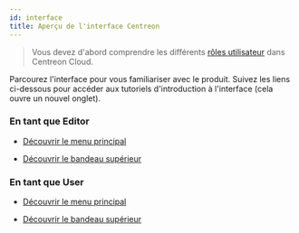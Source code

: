 ```yaml
---
id: interface
title: Aperçu de l'interface Centreon
---
```


> Vous devez d'abord comprendre les différents [rôles utilisateur](../users/users.md#rôles-des-utilisateurs) dans Centreon Cloud.

Parcourez l'interface pour vous familiariser avec le produit. Suivez les liens ci-dessous pour accéder aux tutoriels d'introduction à l'interface (cela ouvre un nouvel onglet).

### En tant que Editor

- [Découvrir le menu principal](https://app.arcade.software/share/3asg2bObpD9nH31r1jvR)

- [Découvrir le bandeau supérieur](https://app.arcade.software/share/fdCcspkyOLIsHehIBOHZ)

### En tant que User

- [Découvrir le menu principal](https://app.arcade.software/share/8xmtVdestemqeYPvKtGy)

- [Découvrir le bandeau supérieur](https://app.arcade.software/share/qvZAsg23B2q4MEe8T2Sl)
